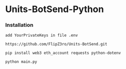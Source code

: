 # Units-BotSend-Python

### Installation
`add YourPrivateKeys in file .env`

```
https://github.com/FlipZ3ro/Units-BotSend.git

pip install web3 eth_account requests python-dotenv

python main.py
```
